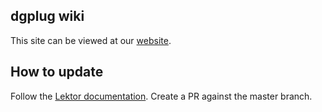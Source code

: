 ## dgplug wiki

This site can be viewed at our [website](https://dgplug.org/wiki/).

## How to update

Follow the [Lektor documentation](https://www.getlektor.com/docs/content/).
Create a PR against the master branch.
